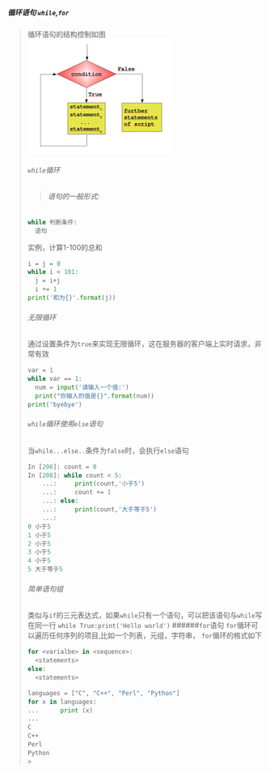 #####  循环语句 `while`,`for`
>循环语句的结构控制如图<br>![控制结构](../picture/while_loop_1.png)
>###### `while`循环
>>###### 语句的一般形式:
>```python
>while 判断条件:
>	语句
>```
>实例，计算1-100的总和
>```python
>i = j = 0
>while i < 101:
>	j = i+j
>	i += 1
>print('和为{}'.format(j))
>```
>###### 无限循环
>通过设置条件为`true`来实现无限循环，这在服务器的客户端上实时请求，非常有效
>```python
>var = 1
>while var == 1:
>	num = input('请输入一个值:')
>	print("你输入的值是{}".format(num))
>print('byebye')
>```
>###### `while`循环使用`else`语句
>当`while...else..`条件为`false`时，会执行`else`语句
>```python
>In [206]: count = 0
>In [208]: while count < 5:
>     ...:     print(count,'小于5')
>     ...:     count += 1
>     ...: else:
>     ...:     print(count,'大于等于5')
>     ...:     
>0 小于5
>1 小于5
>2 小于5
>3 小于5
>4 小于5
>5 大于等于5
>```
>###### 简单语句组
>类似与`if`的三元表达式，如果`while`只有一个语句，可以把该语句与`while`写在同一行
>`while True:print('Hello world')`
######`for`语句
>`for`循环可以遍历任何序列的项目,比如一个列表，元组，字符串，
>`for`循环的格式如下
>```python
>for <varialbe> in <sequence>:
>	<statements>
>else:
>	<statements>
>```
>```python
>languages = ["C", "C++", "Perl", "Python"]
> for x in languages:
>...      print (x)
>...
>C
>C++
>Perl
>Python
>>
>```
